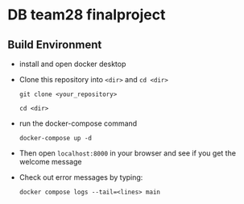# DB team28 finalproject 

## Build Environment 

- install and open docker desktop
- Clone this repository into `<dir>` and `cd <dir>`
    ```
    git clone <your_repository>
    ```
    ```
    cd <dir>
    ```
- run the docker-compose command
    ```
    docker-compose up -d
    ```
- Then open `localhost:8000` in your browser and see if you get the welcome message

- Check out error messages by typing:
    ```
    docker compose logs --tail=<lines> main
    ```